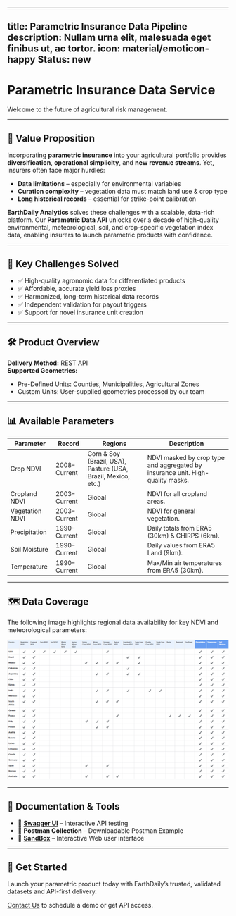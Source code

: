 

---
title: Parametric Insurance Data Pipeline
description: Nullam urna elit, malesuada eget finibus ut, ac tortor. 
icon: material/emoticon-happy
Status: new
---



# Parametric Insurance Data Service

Welcome to the future of agricultural risk management.

---

## 🌾 Value Proposition

Incorporating **parametric insurance** into your agricultural portfolio provides **diversification**, **operational simplicity**, and **new revenue streams**. Yet, insurers often face major hurdles:

- **Data limitations** – especially for environmental variables  
- **Curation complexity** – vegetation data must match land use & crop type  
- **Long historical records** – essential for strike-point calibration  

**EarthDaily Analytics** solves these challenges with a scalable, data-rich platform. Our **Parametric Data API** unlocks over a decade of high-quality environmental, meteorological, soil, and crop-specific vegetation index data, enabling insurers to launch parametric products with confidence.

---

## 🚜 Key Challenges Solved

- ✅ High-quality agronomic data for differentiated products  
- ✅ Affordable, accurate yield loss proxies  
- ✅ Harmonized, long-term historical data records  
- ✅ Independent validation for payout triggers  
- ✅ Support for novel insurance unit creation

---

## 🛠 Product Overview

**Delivery Method:** REST API  
**Supported Geometries:**
- Pre-Defined Units: Counties, Municipalities, Agricultural Zones  
- Custom Units: User-supplied geometries processed by our team  

---

## 📊 Available Parameters

| **Parameter**       | **Record**      | **Regions**                                                        | **Description**                                                                 |
|---------------------|------------------|----------------------------------------------------------------------|---------------------------------------------------------------------------------|
| Crop NDVI           | 2008–Current     | Corn & Soy (Brazil, USA), Pasture (USA, Brazil, Mexico, etc.)       | NDVI masked by crop type and aggregated by insurance unit. High-quality masks. |
| Cropland NDVI       | 2003–Current     | Global                                                               | NDVI for all cropland areas.                                                   |
| Vegetation NDVI     | 2003–Current     | Global                                                               | NDVI for general vegetation.                                                   |
| Precipitation       | 1990–Current     | Global                                                               | Daily totals from ERA5 (30km) & CHIRPS (6km).                                  |
| Soil Moisture       | 1990–Current     | Global                                                               | Daily values from ERA5 Land (9km).                                             |
| Temperature         | 1990–Current     | Global                                                               | Max/Min air temperatures from ERA5 (30km).                                     |

---

## 🗺️ Data Coverage

The following image highlights regional data availability for key NDVI and meteorological parameters:

![Data Coverage Table](/docs/assets/Agro/Data_coverage.png)

---

## 🧰 Documentation & Tools

- 📌 [**Swagger UI**](https://api-dev-test.geosys.com/parametric-insurance/docs) – Interactive API testing  
- 📌 **Postman Collection** – Downloadable Postman Example  
- 📌 [**SandBox**](https://api-dev-test.geosys.com/parametric-insurance/ui) – Interactive Web user interface  

---

## 🔗 Get Started

Launch your parametric product today with EarthDaily’s trusted, validated datasets and API-first delivery.

[Contact Us](#) to schedule a demo or get API access.
